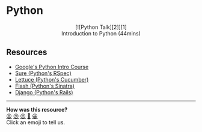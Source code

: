 Python
======
<p align="center">
[![Python Talk][2]][1]
<br/>
Introduction to Python (44mins)
<p>

  [1]: https://www.youtube.com/watch?v=jwgqY_IcrJg
  [2]: https://i.ytimg.com/vi/jwgqY_IcrJg/hqdefault.jpg?time=1416606788295

Resources
------
* [Google's Python Intro Course](https://developers.google.com/edu/python/)
* [Sure (Python's RSpec)](https://github.com/gabrielfalcao/sure)
* [Lettuce (Python's Cucumber)](https://github.com/gabrielfalcao/lettuce)
* [Flash (Python's Sinatra)](http://flask.pocoo.org/)
* [Django (Python's Rails)](https://docs.djangoproject.com/en/3.2/)

<!-- BEGIN GENERATED SECTION DO NOT EDIT -->

---

**How was this resource?**  
[😫](https://airtable.com/shrUJ3t7KLMqVRFKR?prefill_Repository=course&prefill_File=pills/python.md&prefill_Sentiment=😫) [😕](https://airtable.com/shrUJ3t7KLMqVRFKR?prefill_Repository=course&prefill_File=pills/python.md&prefill_Sentiment=😕) [😐](https://airtable.com/shrUJ3t7KLMqVRFKR?prefill_Repository=course&prefill_File=pills/python.md&prefill_Sentiment=😐) [🙂](https://airtable.com/shrUJ3t7KLMqVRFKR?prefill_Repository=course&prefill_File=pills/python.md&prefill_Sentiment=🙂) [😀](https://airtable.com/shrUJ3t7KLMqVRFKR?prefill_Repository=course&prefill_File=pills/python.md&prefill_Sentiment=😀)  
Click an emoji to tell us.

<!-- END GENERATED SECTION DO NOT EDIT -->
